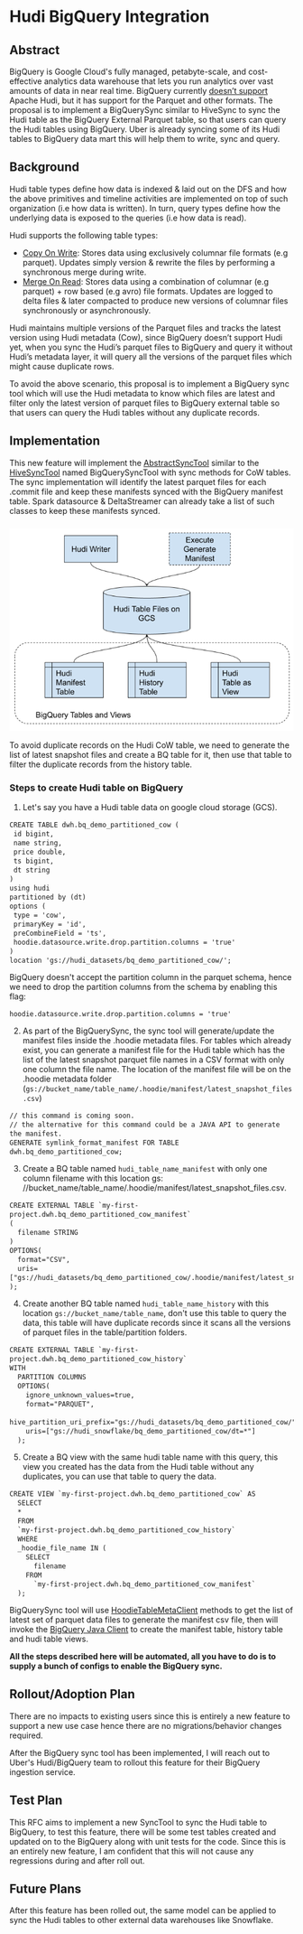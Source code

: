 <!--
  Licensed to the Apache Software Foundation (ASF) under one or more
  contributor license agreements.  See the NOTICE file distributed with
  this work for additional information regarding copyright ownership.
  The ASF licenses this file to You under the Apache License, Version 2.0
  (the "License"); you may not use this file except in compliance with
  the License.  You may obtain a copy of the License at

       http://www.apache.org/licenses/LICENSE-2.0

  Unless required by applicable law or agreed to in writing, software
  distributed under the License is distributed on an "AS IS" BASIS,
  WITHOUT WARRANTIES OR CONDITIONS OF ANY KIND, either express or implied.
  See the License for the specific language governing permissions and
  limitations under the License.
-->
# Hudi BigQuery Integration

## Abstract

BigQuery is Google Cloud's fully managed, petabyte-scale, and cost-effective analytics data warehouse that lets you run
analytics over vast amounts of data in near real time. BigQuery
currently [doesn’t support](https://cloud.google.com/bigquery/external-data-cloud-storage) Apache Hudi, but it has
support for the Parquet and other formats. The proposal is to implement a BigQuerySync similar to HiveSync to sync the
Hudi table as the BigQuery External Parquet table, so that users can query the Hudi tables using BigQuery. Uber is
already syncing some of its Hudi tables to BigQuery data mart this will help them to write, sync and query.

## Background

Hudi table types define how data is indexed & laid out on the DFS and how the above primitives and timeline activities
are implemented on top of such organization (i.e how data is written). In turn, query types define how the underlying
data is exposed to the queries (i.e how data is read).

Hudi supports the following table types:

* [Copy On Write](https://hudi.apache.org/docs/table_types#copy-on-write-table): Stores data using exclusively columnar
  file formats (e.g parquet). Updates simply version & rewrite the files by performing a synchronous merge during write.
* [Merge On Read](https://hudi.apache.org/docs/table_types#merge-on-read-table): Stores data using a combination of
  columnar (e.g parquet) + row based (e.g avro) file formats. Updates are logged to delta files & later compacted to
  produce new versions of columnar files synchronously or asynchronously.

Hudi maintains multiple versions of the Parquet files and tracks the latest version using Hudi metadata (Cow), since
BigQuery doesn’t support Hudi yet, when you sync the Hudi’s parquet files to BigQuery and query it without Hudi’s
metadata layer, it will query all the versions of the parquet files which might cause duplicate rows.

To avoid the above scenario, this proposal is to implement a BigQuery sync tool which will use the Hudi metadata to know
which files are latest and filter only the latest version of parquet files to BigQuery external table so that users can
query the Hudi tables without any duplicate records.

## Implementation

This new feature will implement
the [AbstractSyncTool](https://github.com/apache/hudi/blob/master/hudi-sync/hudi-sync-common/src/main/java/org/apache/hudi/sync/common/AbstractSyncTool.java)
similar to
the [HiveSyncTool](https://github.com/apache/hudi/blob/master/hudi-sync/hudi-hive-sync/src/main/java/org/apache/hudi/hive/HiveSyncTool.java)
named BigQuerySyncTool with sync methods for CoW tables. The sync implementation will identify the latest parquet files
for each .commit file and keep these manifests synced with the BigQuery manifest table. Spark datasource & DeltaStreamer
can already take a list of such classes to keep these manifests synced.

###           

![alt_text](big-query-arch.png "Big Query integration architecture.")

To avoid duplicate records on the Hudi CoW table, we need to generate the list of latest snapshot files and create a BQ
table for it, then use that table to filter the duplicate records from the history table.

### Steps to create Hudi table on BigQuery

1. Let's say you have a Hudi table data on google cloud storage (GCS).

 ```
CREATE TABLE dwh.bq_demo_partitioned_cow (
  id bigint, 
  name string,
  price double,
  ts bigint,
  dt string
) 
using hudi 
partitioned by (dt)
options (
  type = 'cow',
  primaryKey = 'id',
  preCombineField = 'ts',
  hoodie.datasource.write.drop.partition.columns = 'true'
)
location 'gs://hudi_datasets/bq_demo_partitioned_cow/';
```

BigQuery doesn't accept the partition column in the parquet schema, hence we need to drop the partition columns from the
schema by enabling this flag:

```
hoodie.datasource.write.drop.partition.columns = 'true'
```

2. As part of the BigQuerySync, the sync tool will generate/update the manifest files inside the .hoodie metadata files.
   For tables which already exist, you can generate a manifest file for the Hudi table which has the list of the latest
   snapshot parquet file names in a CSV format with only one column the file name. The location of the manifest file
   will be on the .hoodie metadata folder (`gs://bucket_name/table_name/.hoodie/manifest/latest_snapshot_files.csv`)

```
// this command is coming soon.
// the alternative for this command could be a JAVA API to generate the manifest.
GENERATE symlink_format_manifest FOR TABLE dwh.bq_demo_partitioned_cow;
```

3. Create a BQ table named `hudi_table_name_manifest` with only one column filename with this location gs:
   //bucket_name/table_name/.hoodie/manifest/latest_snapshot_files.csv.

```
CREATE EXTERNAL TABLE `my-first-project.dwh.bq_demo_partitioned_cow_manifest`
(
  filename STRING
)
OPTIONS(
  format="CSV",
  uris=["gs://hudi_datasets/bq_demo_partitioned_cow/.hoodie/manifest/latest_snapshot_files.csv"]
);
```

4. Create another BQ table named `hudi_table_name_history` with this location `gs://bucket_name/table_name`, don't use
   this table to query the data, this table will have duplicate records since it scans all the versions of parquet files
   in the table/partition folders.

```
CREATE EXTERNAL TABLE `my-first-project.dwh.bq_demo_partitioned_cow_history`
WITH 
  PARTITION COLUMNS 
  OPTIONS(
    ignore_unknown_values=true, 
    format="PARQUET", 
    hive_partition_uri_prefix="gs://hudi_datasets/bq_demo_partitioned_cow/",
    uris=["gs://hudi_snowflake/bq_demo_partitioned_cow/dt=*"]
  );
```

5. Create a BQ view with the same hudi table name with this query, this view you created has the data from the Hudi
   table without any duplicates, you can use that table to query the data.

```
CREATE VIEW `my-first-project.dwh.bq_demo_partitioned_cow` AS 
  SELECT
  *
  FROM
  `my-first-project.dwh.bq_demo_partitioned_cow_history`
  WHERE
  _hoodie_file_name IN (
    SELECT 
      filename 
    FROM
      `my-first-project.dwh.bq_demo_partitioned_cow_manifest`
  );
```

BigQuerySync tool will
use [HoodieTableMetaClient](https://github.com/apache/hudi/blob/master/hudi-common/src/main/java/org/apache/hudi/common/table/HoodieTableMetaClient.java)
methods to get the list of latest set of parquet data files to generate the manifest csv file, then will invoke
the [BigQuery Java Client](https://github.com/googleapis/java-bigquery/blob/main/samples/snippets/src/main/java/com/example/bigquery/CreateTableExternalHivePartitioned.java)
to create the manifest table, history table and hudi table views.

**All the steps described here will be automated, all you have to do is to supply a bunch of configs to enable the
BigQuery sync.**

## Rollout/Adoption Plan

There are no impacts to existing users since this is entirely a new feature to support a new use case hence there are no
migrations/behavior changes required.

After the BigQuery sync tool has been implemented, I will reach out to Uber's Hudi/BigQuery team to rollout this feature
for their BigQuery ingestion service.

## Test Plan

This RFC aims to implement a new SyncTool to sync the Hudi table to BigQuery, to test this feature, there will be some
test tables created and updated on to the BigQuery along with unit tests for the code. Since this is an entirely new
feature, I am confident that this will not cause any regressions during and after roll out.

## Future Plans

After this feature has been rolled out, the same model can be applied to sync the Hudi tables to other external data
warehouses like Snowflake.
